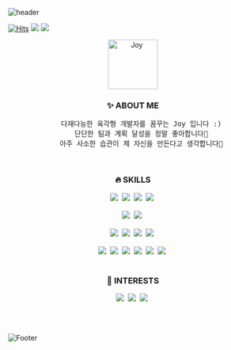 <!-- Header -->
![header](https://capsule-render.vercel.app/api?type=Waving&color=0:FFFFFF,200:fcf4d4&height=250&section=header&text=I'm%20Joy&desc=👋%20Great%20to%20see%20you,&fontSize=50&animation=twinkling&fontColor=343434&fontAlign=80&descAlign=72&descAlignY=35)

[![Hits](https://hits.seeyoufarm.com/api/count/incr/badge.svg?url=https%3A%2F%2Fgithub.com%2FJoyhyonie&count_bg=%23343434&title_bg=%23343434&icon=github.svg&icon_color=%23FFFFFF&title=hits&edge_flat=false)](https://hits.seeyoufarm.com)
<a href="https://velog.io/@joyhyonie" target="_blank"><img src="https://img.shields.io/badge/Velog-20C997?logo=velog&logoColor=white"/></a>
<a href="mailto:joyhyonie@gmail.com" target="_blank"><img src="https://img.shields.io/badge/Gmail-EA4335?logo=gmail&logoColor=white"/></a>

<p align="center">
  <img src="https://github.com/Joyhyonie/Joyhyonie/assets/109155268/b5c94e77-eb30-4651-ba7f-05f62ab96345" alt="Joy" width="100">
</p>

<div align="center" >
  
  <!-- About me -->
  <h3>✨ ABOUT ME</h3>
  
  <pre>
    다재다능한 육각형 개발자를 꿈꾸는 Joy 입니다 :)
    단단한 팀과 계획 달성을 정말 좋아합니다🦾
    아주 사소한 습관이 제 자신을 만든다고 생각합니다🐥</pre>

  <br>
  <!-- Skills & Interests -->
  <h3>🔥 SKILLS </h3>
  <img src="https://img.shields.io/badge/Java-5382a1?style=flat-square&logo=java&logoColor=white"/>&nbsp;
  <img src="https://img.shields.io/badge/Spring Boot-6DB33F?style=flat-square&logo=springboot&logoColor=white"/>&nbsp;
  <img src="https://img.shields.io/badge/JPA-59666C?style=flat-square&logo=hibernate&logoColor=white"/>&nbsp;
  <img src="https://img.shields.io/badge/MyBatis-D40000?style=flat-square&logo=mybatis&logoColor=white"/>&nbsp;
  <br><br>
  <img src="https://img.shields.io/badge/Oracle-F80000?style=flat-square&logo=oracle&logoColor=white"/>&nbsp;
  <img src="https://img.shields.io/badge/MySQL-4479A1?style=flat-square&logo=mysql&logoColor=white"/>&nbsp;
  <br><br>
  <img src="https://img.shields.io/badge/HTML5-E34F26?style=flat-square&logo=html5&logoColor=white"/>&nbsp;
  <img src="https://img.shields.io/badge/CSS3-1572B6?style=flat-square&logo=css3&logoColor=white"/>&nbsp;
  <img src="https://img.shields.io/badge/JavaScript-F7DF1E?style=flat-square&logo=javascript&logoColor=white"/>&nbsp;
  <img src="https://img.shields.io/badge/React-61DAFB?style=flat-square&logo=react&logoColor=white"/>&nbsp;
  <br><br>
  <img src="https://img.shields.io/badge/IntelliJ-000000?style=flat-square&logo=intellijidea&logoColor=white"/>&nbsp;
  <img src="https://img.shields.io/badge/VS Code-007ACC?style=flat-square&logo=visualstudiocode&logoColor=white"/>&nbsp;
  <img src="https://img.shields.io/badge/Github-181717?style=flat-square&logo=github&logoColor=white"/>&nbsp;
  <img src="https://img.shields.io/badge/Slack-4A154B?style=flat-square&logo=slack&logoColor=white"/>&nbsp;
  <img src="https://img.shields.io/badge/Figma-F24E1E?style=flat-square&logo=figma&logoColor=white"/>&nbsp;
  <img src="https://img.shields.io/badge/Notion-000000?style=flat-square&logo=notion&logoColor=white"/>&nbsp;
  <br><br>
  
  <h3>🌈 INTERESTS </h3>

  <img src="https://img.shields.io/badge/Linux-FCC624?style=flat-square&logo=linux&logoColor=white">&nbsp;
  <img src="https://img.shields.io/badge/Docker-2496ED?style=flat-square&logo=docker&logoColor=white"/>&nbsp;
  <img src="https://img.shields.io/badge/AWS-FF9900?style=flat-square&logo=amazon&logoColor=white"/>&nbsp;

  <br><br>

</div>

<!-- Footer -->
![Footer](https://capsule-render.vercel.app/api?type=Waving&color=0:FFFFFF,200:fcf4d4&height=100&section=Footer)
